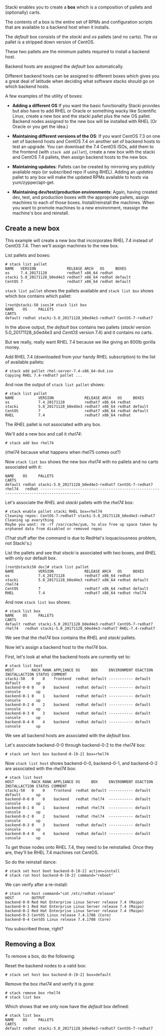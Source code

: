 Stacki enables you to create a **box** which is a composition of pallets
and (optionally) carts.

The contents of a box is the entire set of RPMs and configuration scripts that are available to a backend host when it installs.

The _default_ box consists of the _stacki_ and _os_ pallets (and no carts).
The _os_ pallet is a stripped down version of CentOS.

These two pallets are the minimum pallets required to install a backend host.

Backend hosts are assigned the _default_ box automatically.

Different backend hosts can be assigned to different boxes which gives you
a great deal of latitude when deciding what software stacks should go on which backend hosts.

A few examples of the utility of boxes:

* **Adding a different OS**
  If you want the basic functionality Stacki provides but also have to add RHEL or Oracle or something wacky like Scientific Linux, create a new box and the stacki pallet plus the new OS pallet. Backend nodes assigned to the new box will be installed with RHEL (Or Oracle or you get the idea.)

* **Maintaining different versions of the OS**:
  If you want CentOS 7.3 on one set of backend hosts and CentOS 7.4 on another set of backend hosts to test an upgrade.
  You can download the 7.4 CentOS ISOs, add them to the frontend (with `stack add pallet`), create a new box with the stacki and CentOS 7.4 pallets, then assign
  backend hosts to the new box.

* **Maintaining updates**:
  Pallets can be created by mirroring any publicly available repo (or
  subscribed repo if using RHEL).
  Adding an _updates_ pallet to any box will make the updated RPMs available
  to hosts via yum/zypper/apt-get.

* **Maintaining dev/test/production environments**:
  Again, having created dev, test,
  and production boxes with the appropriate pallets,
  assign machines to each of those boxes.
  Install/reinstall the machines.
  When you want to promote machines to a new environment,
  reassign the machine's box and reinstall.

## Create a new box

This example will create a new box that incorporates RHEL 7.4 instead of
CentOS 7.4.
Then we'll assign machines to the new box.

List pallets and boxes:

```
# stack list pallet
NAME   VERSION              RELEASE ARCH   OS     BOXES
os     7.4_20171128         redhat7 x86_64 redhat
stacki 5.0_20171128_b0ed4e3 redhat7 x86_64 redhat default
CentOS 7                    redhat7 x86_64 redhat default
```

`stack list pallet` shows the pallets available and `stack list box` shows which box contains which pallet:

```
[root@stacki-50 isos]# stack list box
NAME    OS     PALLETS                                              CARTS
default redhat stacki-5.0_20171128_b0ed4e3-redhat7 CentOS-7-redhat7
```


In the above output, the _default_ box contains two pallets (_stacki_
version 5.0_20171128_b0ed4e3 and _CentOS_ version 7.4) and it contains no
carts.

But we really, really want RHEL 7.4 because we like giving an 800lb gorilla money.

Add RHEL 7.4 (downloaded from your handy RHEL subscription) to the list of available pallets:

```
# stack add pallet rhel-server-7.4-x86_64-dvd.iso
Copying RHEL 7.4-redhat7 pallet ...
```

And now the output of `stack list pallet` shows:

```
# stack list pallet
NAME           VERSION              RELEASE ARCH   OS     BOXES
os             7.4_20171128         redhat7 x86_64 redhat
stacki         5.0_20171128_b0ed4e3 redhat7 x86_64 redhat default
CentOS         7                    redhat7 x86_64 redhat default
RHEL           7.4                  redhat7 x86_64 redhat
```

The _RHEL_ pallet is not associated with any box.

We'll add a new box and call it _rhel74_:

```
# stack add box rhel74
```
(rhel74 because what happens when rhel75 comes out?)

Now `stack list box` shows the new box _rhel74_ with no pallets and no carts
associated with it:

```
NAME    OS     PALLETS                                                CARTS
default redhat stacki-5.0_20171128_b0ed4e3-redhat7 CentOS-7-redhat7
rhel74   redhat ----------------------------------------------------------------------------------------
```

Let's associate the _RHEL_ and _stacki_ pallets with the _rhel74_ box:

```
# stack enable pallet stacki RHEL box=rhel74
Cleaning repos: CentOS-7-redhat7 stacki-5.0_20171128_b0ed4e3-redhat7
Cleaning up everything
Maybe you want: rm -rf /var/cache/yum, to also free up space taken by orphaned data from disabled or removed repos
```
(That stuff after the command is due to RedHat's loquaciousness problem, not Stacki's.)

List the pallets and see that _stacki_ is associated with two boxes, and _RHEL_ with only our default box.

```
[root@stacki50 doc]# stack list pallet
NAME           VERSION              RELEASE ARCH   OS     BOXES
os             7.4_20171128         redhat7 x86_64 redhat
stacki         5.0_20171128_b0ed4e3 redhat7 x86_64 redhat default rhel74
CentOS         7                    redhat7 x86_64 redhat default
RHEL           7.4                  redhat7 x86_64 redhat rhel74
```

And now `stack list box` shows:

```
# stack list box
NAME    OS     PALLETS                                              CARTS
default redhat stacki-5.0_20171128_b0ed4e3-redhat7 CentOS-7-redhat7
rhel74   redhat stacki-5.0_20171128_b0ed4e3-redhat7 RHEL-7.4-redhat7
```

We see that the _rhel74_ box contains the _RHEL_ and _stacki_ pallets.

Now let's assign a backend host to the _rhel74_ box.


First, let's look at what the backend hosts are currently set to:

```
# stack list host
HOST        RACK RANK APPLIANCE OS     BOX     ENVIRONMENT OSACTION INSTALLACTION STATUS COMMENT
stacki-50   0    0    frontend  redhat default ----------- default  default       up
backend-0-0 0    0    backend   redhat default ----------- default  console       up
backend-0-1 0    1    backend   redhat default ----------- default  console       up
backend-0-2 0    2    backend   redhat default ----------- default  console       up
backend-0-3 0    3    backend   redhat default ----------- default  console       up
backend-0-4 0    4    backend   redhat default ----------- default  console       up
```

We see all backend hosts are associated with the _default_ box.

Let's associate backend-0-0 through backend-0-2 to the _rhel74_ box:

```
# stack set host box backend-0-[0-2] box=rhel74
```

Now `stack list host` shows backend-0-0, backend-0-1, and backend-0-2 are associated with the _rhel74_ box:

```
# stack list host
HOST        RACK RANK APPLIANCE OS     BOX     ENVIRONMENT OSACTION INSTALLACTION STATUS COMMENT
stacki-50   0    0    frontend  redhat default ----------- default  default       up
backend-0-0 0    0    backend   redhat rhel74  ----------- default  console       up
backend-0-1 0    1    backend   redhat rhel74  ----------- default  console       up
backend-0-2 0    2    backend   redhat rhel74  ----------- default  console       up
backend-0-3 0    3    backend   redhat default ----------- default  console       up
backend-0-4 0    4    backend   redhat default ----------- default  console       up
```

To get those nodes onto RHEL 7.4, they need to be reinstalled. Once they are, they'll be RHEL 7.4 machines not CentOS.

So do the reinstall dance:

```
# stack set host boot backend-0-[0-2] action=install
# stack run host backend-0-[0-2] command="reboot"
```

We can verify after a re-install:

```
# stack run host command="cat /etc/redhat-release"
HOST        OUTPUT
backend-0-0 Red Hat Enterprise Linux Server release 7.4 (Maipo)
backend-0-1 Red Hat Enterprise Linux Server release 7.4 (Maipo)
backend-0-2 Red Hat Enterprise Linux Server release 7.4 (Maipo)
backend-0-3 CentOS Linux release 7.4.1708 (Core)
backend-0-4 CentOS Linux release 7.4.1708 (Core)
```

You subscribed those, right?

## Removing a Box

To remove a box, do the following:

Reset the backend nodes to a valid box:

```
# stack set host box backend-0-[0-2] box=default
```

Remove the box _rhel74_ and verify it is gone:

```
# stack remove box rhel74
# stack list box
```

Which shows that we only now have the _default_ box defined:

```
# stack list box
NAME    OS     PALLETS                                              CARTS
default redhat stacki-5.0_20171128_b0ed4e3-redhat7 CentOS-7-redhat7
```
